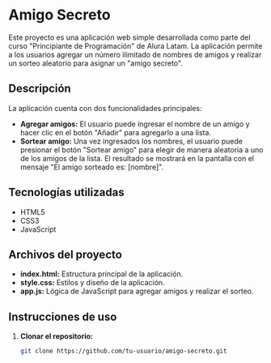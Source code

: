 # Amigo Secreto

Este proyecto es una aplicación web simple desarrollada como parte del curso "Principiante de Programación" de Alura Latam. La aplicación permite a los usuarios agregar un número ilimitado de nombres de amigos y realizar un sorteo aleatorio para asignar un "amigo secreto".

## Descripción

La aplicación cuenta con dos funcionalidades principales:

- **Agregar amigos:** El usuario puede ingresar el nombre de un amigo y hacer clic en el botón "Añadir" para agregarlo a una lista.
- **Sortear amigo:** Una vez ingresados los nombres, el usuario puede presionar el botón "Sortear amigo" para elegir de manera aleatoria a uno de los amigos de la lista. El resultado se mostrará en la pantalla con el mensaje "El amigo sorteado es: [nombre]".

## Tecnologías utilizadas

- HTML5
- CSS3
- JavaScript

## Archivos del proyecto

- **index.html:** Estructura principal de la aplicación.
- **style.css:** Estilos y diseño de la aplicación.
- **app.js:** Lógica de JavaScript para agregar amigos y realizar el sorteo.

## Instrucciones de uso

1. **Clonar el repositorio:**

   ```bash
   git clone https://github.com/tu-usuario/amigo-secreto.git
